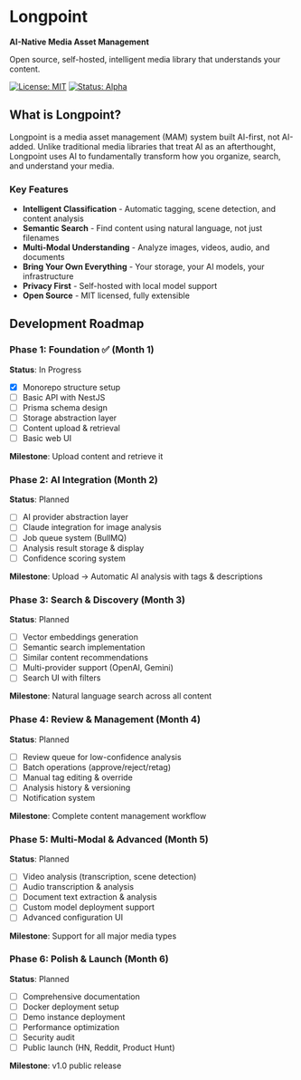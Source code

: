 # Longpoint

**AI-Native Media Asset Management**

Open source, self-hosted, intelligent media library that understands your content.

[![License: MIT](https://img.shields.io/badge/License-MIT-blue.svg)](https://opensource.org/licenses/MIT)
[![Status: Alpha](https://img.shields.io/badge/Status-Alpha-yellow.svg)]()


## What is Longpoint?

Longpoint is a media asset management (MAM) system built AI-first, not AI-added. Unlike traditional media libraries that treat AI as an afterthought, Longpoint uses AI to fundamentally transform how you organize, search, and understand your media.

### Key Features

- **Intelligent Classification** - Automatic tagging, scene detection, and content analysis
- **Semantic Search** - Find content using natural language, not just filenames
- **Multi-Modal Understanding** - Analyze images, videos, audio, and documents
- **Bring Your Own Everything** - Your storage, your AI models, your infrastructure
- **Privacy First** - Self-hosted with local model support
- **Open Source** - MIT licensed, fully extensible

## Development Roadmap

### Phase 1: Foundation ✅ (Month 1)
**Status**: In Progress

- [x] Monorepo structure setup
- [ ] Basic API with NestJS
- [ ] Prisma schema design
- [ ] Storage abstraction layer
- [ ] Content upload & retrieval
- [ ] Basic web UI

**Milestone**: Upload content and retrieve it

### Phase 2: AI Integration (Month 2)
**Status**: Planned

- [ ] AI provider abstraction layer
- [ ] Claude integration for image analysis
- [ ] Job queue system (BullMQ)
- [ ] Analysis result storage & display
- [ ] Confidence scoring system

**Milestone**: Upload → Automatic AI analysis with tags & descriptions

### Phase 3: Search & Discovery (Month 3)
**Status**: Planned

- [ ] Vector embeddings generation
- [ ] Semantic search implementation
- [ ] Similar content recommendations
- [ ] Multi-provider support (OpenAI, Gemini)
- [ ] Search UI with filters

**Milestone**: Natural language search across all content

### Phase 4: Review & Management (Month 4)
**Status**: Planned

- [ ] Review queue for low-confidence analysis
- [ ] Batch operations (approve/reject/retag)
- [ ] Manual tag editing & override
- [ ] Analysis history & versioning
- [ ] Notification system

**Milestone**: Complete content management workflow

### Phase 5: Multi-Modal & Advanced (Month 5)
**Status**: Planned

- [ ] Video analysis (transcription, scene detection)
- [ ] Audio transcription & analysis
- [ ] Document text extraction & analysis
- [ ] Custom model deployment support
- [ ] Advanced configuration UI

**Milestone**: Support for all major media types

### Phase 6: Polish & Launch (Month 6)
**Status**: Planned

- [ ] Comprehensive documentation
- [ ] Docker deployment setup
- [ ] Demo instance deployment
- [ ] Performance optimization
- [ ] Security audit
- [ ] Public launch (HN, Reddit, Product Hunt)

**Milestone**: v1.0 public release